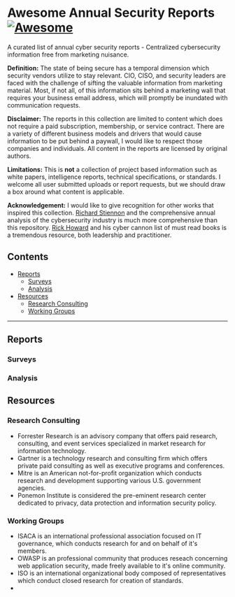 # Awesome Annual Security Reports [![Awesome](https://awesome.re/badge.svg)](https://awesome.re)
A curated list of annual cyber security reports - Centralized cybersecurity information free from marketing nuisance.

**Definition:** The state of being secure has a temporal dimension which security vendors utilize to stay relevant. CIO, CISO, and security leaders are faced with the challenge of sifting the valuable information from marketing material. Most, if not all, of this information sits behind a marketing wall that requires your business email address, which will promptly be inundated with communication requests.

**Disclaimer:** The reports in this collection are limited to content which does not require a paid subscription, membership, or service contract. There are a variety of different business models and drivers that would cause information to be put behind a paywall, I would like to respect those companies and individuals. All content in the reports are licensed by original authors.

**Limitations:** This is **not** a collection of project based information such as white papers, intelligence reports, technical specifications, or standards. I welcome all user submitted uploads or report requests, but we should draw a box around what content is applicable.

**Acknowledgement:** I would like to give recognition for other works that inspired this collection. [Richard Stiennon](https://twitter.com/stiennon) and the comprehensive annual analysis of the cybersecurity industry is much more comprehensive than this repository. [Rick Howard](https://twitter.com/raceBannon99) and his cyber cannon list of must read books is a tremendous resource, both leadership and practitioner.

## Contents
- [Reports](#reports)
  - [Surveys](#surveys)
  - [Analysis](#analysis)
- [Resources](#resources)
  - [Research Consulting](#researchconsulting)
  - [Working Groups](#workinggroups)

---
## Reports
### Surveys
### Analysis
## Resources
### Research Consulting
- Forrester Research is an advisory company that offers paid research, consulting, and event services specialized in market research for information technology.
- Gartner is a technology research and consulting firm which offers private paid consulting as well as executive programs and conferences.
- Mitre is an American not-for-profit organization which conducts research and development supporting various U.S. government agencies.
- Ponemon Institute is considered the pre-eminent research center dedicated to privacy, data protection and information security policy.
### Working Groups
- ISACA is an international professional association focused on IT governance, which conducts research for and on behalf of it's members.
- OWASP is an professional community that produces reseach concerning web application security, made freely available to it's online community.
- ISO is an international organizational body composed of representatives which conduct closed research for creation of standards.
- 
